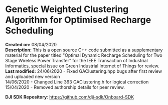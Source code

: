 # Genetic Weighted Clustering Algorithm for Optimised Recharge Scheduling

**Created on:** 08/04/2020<br />
**Description:** This is a open source C++ code submitted as a supplementary material for the paper titled "Optimal Dynamic Recharge Scheduling for Two
Stage Wireless Power Transfer" for the IEEE Transaction of Industrial Informatics, special issue on Green Industrial Internet of Things for review.<br />
**Last modified:** 24/06/2020 - Fixed GAClustering.hpp bugs after first review and uploaded new version<br />
14/06/2020 - Changed Line 363 GAClustering.h for logical correction<br />
15/04/2020 - Removed authorship details for peer review.<br />

**DJI SDK Repository**: https://github.com/dji-sdk/Onboard-SDK

